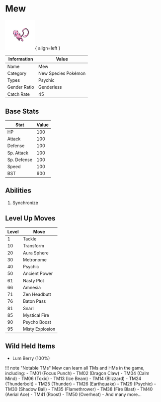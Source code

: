 # Mew

![Mew](../images/pokemon/151.png){ align=left }

| Information | Value |
|------------|--------|
| Name | Mew |
| Category | New Species Pokémon |
| Types | Psychic |
| Gender Ratio | Genderless |
| Catch Rate | 45 |

## Base Stats

| Stat | Value |
|------|-------|
| HP | 100 |
| Attack | 100 |
| Defense | 100 |
| Sp. Attack | 100 |
| Sp. Defense | 100 |
| Speed | 100 |
| BST | 600 |

## Abilities
1. Synchronize

## Level Up Moves
| Level | Move |
|-------|------|
| 1 | Tackle |
| 10 | Transform |
| 20 | Aura Sphere |
| 30 | Metronome |
| 40 | Psychic |
| 50 | Ancient Power |
| 61 | Nasty Plot |
| 66 | Amnesia |
| 71 | Zen Headbutt |
| 76 | Baton Pass |
| 81 | Snarl |
| 85 | Mystical Fire |
| 90 | Psycho Boost |
| 95 | Misty Explosion |

## Wild Held Items
- Lum Berry (100%)

!!! note "Notable TMs"
    Mew can learn all TMs and HMs in the game, including:
    - TM01 (Focus Punch)
    - TM02 (Dragon Claw)
    - TM04 (Calm Mind)
    - TM06 (Toxic)
    - TM13 (Ice Beam)
    - TM14 (Blizzard)
    - TM24 (Thunderbolt)
    - TM25 (Thunder)
    - TM26 (Earthquake)
    - TM29 (Psychic)
    - TM30 (Shadow Ball)
    - TM35 (Flamethrower)
    - TM38 (Fire Blast)
    - TM40 (Aerial Ace)
    - TM41 (Roost)
    - TM50 (Overheat)
    - And many more...
